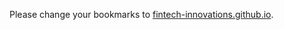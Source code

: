 Please change your bookmarks to [fintech-innovations.github.io](https://fintech-innovations.github.io).
